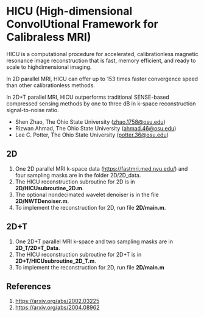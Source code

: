 # HICU (High-dimensional ConvolUtional Framework for Calibraless MRI)
HICU is a computational procedure for accelerated, calibrationless magnetic resonance image reconstruction that is fast, memory efficient, and ready to scale to highdimensional imaging. 

In 2D parallel MRI, HICU can offer up to 153 times faster convergence speed than other calibrationless methods. 

In 2D+T parallel MRI, HICU outperforms traditional SENSE-based compressed sensing methods by one to three dB in k-space reconstruction signal-to-noise ratio.

* Shen Zhao, The Ohio State University (zhao.1758@osu.edu)
* Rizwan Ahmad, The Ohio State University (ahmad.46@osu.edu)
* Lee C. Potter, The Ohio State University (potter.36@osu.edu)

## 2D
1. One 2D parallel MRI k-space data (https://fastmri.med.nyu.edu/) and four sampling masks are in the folder 2D/2D_data. 
2. The HICU reconstruction subroutine for 2D is in **2D/HICUsubroutine_2D.m**. 
3. The optional nondecimated wavelet denoiser is in the file **2D/NWTDenoiser.m**.
4. To implement the reconstruction for 2D, run file **2D/main.m**.

## 2D+T
1. One 2D+T parallel MRI k-space and two sampling masks are in **2D_T/2D+T_Data**.
2. The HICU reconstruction subroutine for 2D+T is in **2D+T/HICUsubroutine_2D_T.m**.
3. To implement the reconstruction for 2D, run file **2D/main.m**


## References
1. https://arxiv.org/abs/2002.03225
2. https://arxiv.org/abs/2004.08962
